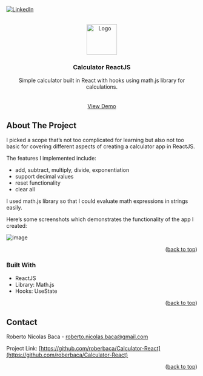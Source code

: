 <div id="top"></div>


[![LinkedIn][linkedin-shield]][linkedin-url]


<!-- PROJECT LOGO -->
<br />
<div align="center">
  <a href="https://github.com/roberbaca/ECommerceJS">  
    <img src="https://user-images.githubusercontent.com/83043304/140669718-0a350618-f217-4247-9d91-42d00c4c292f.png" alt="Logo" width="80" height="80">
  </a>

<h3 align="center">Calculator ReactJS</h3>

  <p align="center">
    Simple calculator built in React with hooks using math.js library for calculations.
    <br />  
    <br />
    <br />
    <a href="https://simple-calculator-reactjs.web.app" target = "_blank">View Demo</a>  
  </p>
</div>

<!-- ABOUT THE PROJECT -->
## About The Project

I picked a scope that’s not too complicated for learning but also not too basic for covering different aspects of creating a calculator app in ReactJS.

The features I implemented include:

* add, subtract, multiply, divide, exponentiation
* support decimal values
* reset functionality
* clear all

I used math.js library so that I could evaluate math expressions in strings easily.

Here’s some screenshots which demonstrates the functionality of the app I created:

![image](https://user-images.githubusercontent.com/83043304/147889876-a2cc8c9a-a5eb-4067-91d3-ccbd4b7fa5a6.png)

<p align="right">(<a href="#top">back to top</a>)</p>

### Built With

* ReactJS
* Library: Math.js
* Hooks: UseState

<p align="right">(<a href="#top">back to top</a>)</p>

<!-- CONTACT -->
## Contact

Roberto Nicolas Baca - roberto.nicolas.baca@gmail.com

Project Link: [https://github.com/roberbaca/Calculator-React](https://github.com/roberbaca/Calculator-React)

<p align="right">(<a href="#top">back to top</a>)</p>





<!-- MARKDOWN LINKS & IMAGES -->
<!-- https://www.markdownguide.org/basic-syntax/#reference-style-links -->
[contributors-shield]: https://img.shields.io/github/contributors/github_username/repo_name.svg?style=for-the-badge
[contributors-url]: https://github.com/github_username/repo_name/graphs/contributors
[forks-shield]: https://img.shields.io/github/forks/github_username/repo_name.svg?style=for-the-badge
[forks-url]: https://github.com/github_username/repo_name/network/members
[stars-shield]: https://img.shields.io/github/stars/github_username/repo_name.svg?style=for-the-badge
[stars-url]: https://github.com/github_username/repo_name/stargazers
[issues-shield]: https://img.shields.io/github/issues/github_username/repo_name.svg?style=for-the-badge
[issues-url]: https://github.com/github_username/repo_name/issues
[license-shield]: https://img.shields.io/github/license/github_username/repo_name.svg?style=for-the-badge
[license-url]: https://github.com/github_username/repo_name/blob/master/LICENSE.txt
[linkedin-shield]: https://img.shields.io/badge/-LinkedIn-black.svg?style=for-the-badge&logo=linkedin&colorB=555
[linkedin-url]: https://linkedin.com/in/rober-baca
[product-screenshot]: images/screenshot.png

